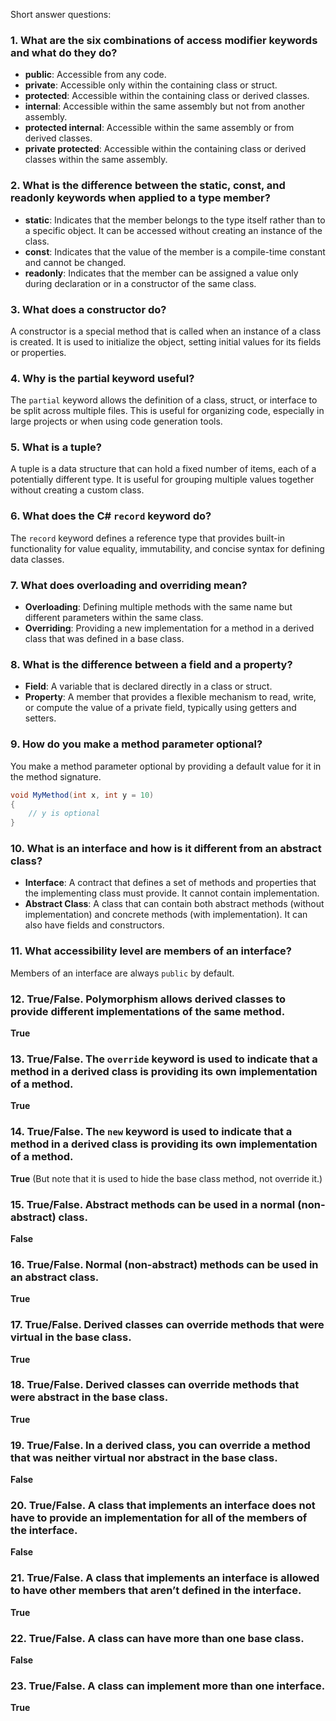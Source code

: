 Short answer questions:

### 1. What are the six combinations of access modifier keywords and what do they do?

- **public**: Accessible from any code.
- **private**: Accessible only within the containing class or struct.
- **protected**: Accessible within the containing class or derived classes.
- **internal**: Accessible within the same assembly but not from another assembly.
- **protected internal**: Accessible within the same assembly or from derived classes.
- **private protected**: Accessible within the containing class or derived classes within the same assembly.

### 2. What is the difference between the static, const, and readonly keywords when applied to a type member?

- **static**: Indicates that the member belongs to the type itself rather than to a specific object. It can be accessed without creating an instance of the class.
- **const**: Indicates that the value of the member is a compile-time constant and cannot be changed.
- **readonly**: Indicates that the member can be assigned a value only during declaration or in a constructor of the same class.

### 3. What does a constructor do?

A constructor is a special method that is called when an instance of a class is created. It is used to initialize the object, setting initial values for its fields or properties.

### 4. Why is the partial keyword useful?

The `partial` keyword allows the definition of a class, struct, or interface to be split across multiple files. This is useful for organizing code, especially in large projects or when using code generation tools.

### 5. What is a tuple?

A tuple is a data structure that can hold a fixed number of items, each of a potentially different type. It is useful for grouping multiple values together without creating a custom class.

### 6. What does the C# `record` keyword do?

The `record` keyword defines a reference type that provides built-in functionality for value equality, immutability, and concise syntax for defining data classes.

### 7. What does overloading and overriding mean?

- **Overloading**: Defining multiple methods with the same name but different parameters within the same class.
- **Overriding**: Providing a new implementation for a method in a derived class that was defined in a base class.

### 8. What is the difference between a field and a property?

- **Field**: A variable that is declared directly in a class or struct.
- **Property**: A member that provides a flexible mechanism to read, write, or compute the value of a private field, typically using getters and setters.

### 9. How do you make a method parameter optional?

You make a method parameter optional by providing a default value for it in the method signature.

```csharp
void MyMethod(int x, int y = 10)
{
    // y is optional
}
```

### 10. What is an interface and how is it different from an abstract class?

- **Interface**: A contract that defines a set of methods and properties that the implementing class must provide. It cannot contain implementation.
- **Abstract Class**: A class that can contain both abstract methods (without implementation) and concrete methods (with implementation). It can also have fields and constructors.

### 11. What accessibility level are members of an interface?

Members of an interface are always `public` by default.

### 12. True/False. Polymorphism allows derived classes to provide different implementations of the same method.

**True**

### 13. True/False. The `override` keyword is used to indicate that a method in a derived class is providing its own implementation of a method.

**True**

### 14. True/False. The `new` keyword is used to indicate that a method in a derived class is providing its own implementation of a method.

**True** (But note that it is used to hide the base class method, not override it.)

### 15. True/False. Abstract methods can be used in a normal (non-abstract) class.

**False**

### 16. True/False. Normal (non-abstract) methods can be used in an abstract class.

**True**

### 17. True/False. Derived classes can override methods that were virtual in the base class.

**True**

### 18. True/False. Derived classes can override methods that were abstract in the base class.

**True**

### 19. True/False. In a derived class, you can override a method that was neither virtual nor abstract in the base class.

**False**

### 20. True/False. A class that implements an interface does not have to provide an implementation for all of the members of the interface.

**False**

### 21. True/False. A class that implements an interface is allowed to have other members that aren’t defined in the interface.

**True**

### 22. True/False. A class can have more than one base class.

**False**

### 23. True/False. A class can implement more than one interface.

**True**
